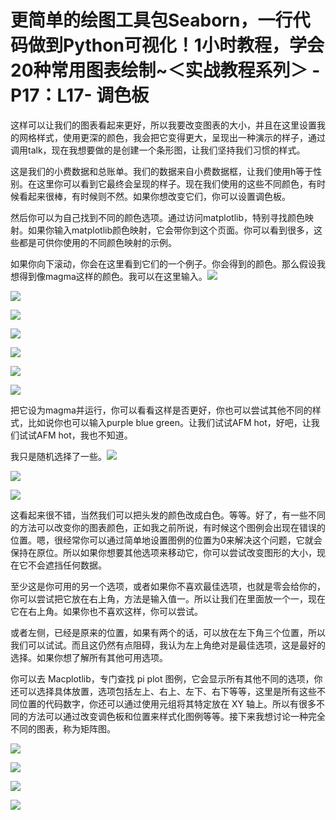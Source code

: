 # 更简单的绘图工具包Seaborn，一行代码做到Python可视化！1小时教程，学会20种常用图表绘制~＜实战教程系列＞ - P17：L17- 调色板 

这样可以让我们的图表看起来更好，所以我要改变图表的大小，并且在这里设置我的网格样式，使用更深的颜色，我会把它变得更大，呈现出一种演示的样子，通过调用talk，现在我想要做的是创建一个条形图，让我们坚持我们习惯的样式。

这是我们的小费数据和总账单。我们的数据来自小费数据框，让我们使用h等于性别。在这里你可以看到它最终会呈现的样子。现在我们使用的这些不同颜色，有时候看起来很棒，有时候则不然。如果你想改变它们，你可以设置调色板。

然后你可以为自己找到不同的颜色选项。通过访问matplotlib，特别寻找颜色映射。如果你输入matplotlib颜色映射，它会带你到这个页面。你可以看到很多，这些都是可供你使用的不同颜色映射的示例。

如果你向下滚动，你会在这里看到它们的一个例子。你会得到的颜色。那么假设我想得到像magma这样的颜色。我可以在这里输入。![](img/ffdad37982e1a7198018b6acc1d66d7c_1.png)

![](img/ffdad37982e1a7198018b6acc1d66d7c_2.png)

![](img/ffdad37982e1a7198018b6acc1d66d7c_3.png)

![](img/ffdad37982e1a7198018b6acc1d66d7c_4.png)

![](img/ffdad37982e1a7198018b6acc1d66d7c_5.png)

![](img/ffdad37982e1a7198018b6acc1d66d7c_6.png)

![](img/ffdad37982e1a7198018b6acc1d66d7c_7.png)

把它设为magma并运行，你可以看看这样是否更好，你也可以尝试其他不同的样式，比如说你也可以输入purple blue green。让我们试试AFM hot，好吧，让我们试试AFM hot，我也不知道。

我只是随机选择了一些。![](img/ffdad37982e1a7198018b6acc1d66d7c_9.png)

![](img/ffdad37982e1a7198018b6acc1d66d7c_10.png)

![](img/ffdad37982e1a7198018b6acc1d66d7c_11.png)

这看起来很不错，当然我们可以把头发的颜色改成白色。等等。好了，有一些不同的方法可以改变你的图表颜色，正如我之前所说，有时候这个图例会出现在错误的位置。嗯，很经常你可以通过简单地设置图例的位置为0来解决这个问题，它就会保持在原位。所以如果你想要其他选项来移动它，你可以尝试改变图形的大小，现在它不会遮挡任何数据。

至少这是你可用的另一个选项，或者如果你不喜欢最佳选项，也就是零会给你的，你可以尝试把它放在右上角，方法是输入值一。所以让我们在里面放一个一，现在它在右上角。如果你也不喜欢这样，你可以尝试。

或者左侧，已经是原来的位置，如果有两个的话，可以放在左下角三个位置，所以我们可以试试。而且这仍然有点阻碍，我认为左上角绝对是最佳选项，这是最好的选择。如果你想了解所有其他可用选项。

你可以去 Macplotlib，专门查找 pi plot 图例，它会显示所有其他不同的选项，你还可以选择具体放置，选项包括左上、右上、左下、右下等等，这里是所有这些不同位置的代码数字，你还可以通过使用元组将其特定放在 XY 轴上。所以有很多不同的方法可以通过改变调色板和位置来样式化图例等等。接下来我想讨论一种完全不同的图表，称为矩阵图。

![](img/ffdad37982e1a7198018b6acc1d66d7c_13.png)

![](img/ffdad37982e1a7198018b6acc1d66d7c_14.png)

![](img/ffdad37982e1a7198018b6acc1d66d7c_15.png)

![](img/ffdad37982e1a7198018b6acc1d66d7c_16.png)
